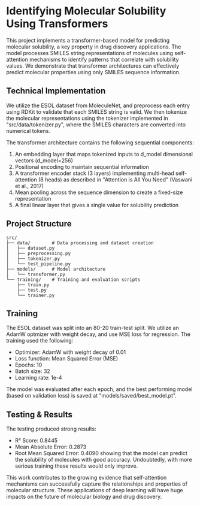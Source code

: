# Identifying Molecular Solubility Using Transformers
This project implements a transformer-based model for predicting molecular solubility, a key property in drug discovery applications. The model processes SMILES string representations of molecules using self-attention mechanisms to identify patterns that correlate with solubility values. We demonstrate that transformer architectures can effectively predict molecular properties using only SMILES sequence information.

## Technical Implementation

We utilize the ESOL dataset from MoleculeNet, and preprocess each entry using RDKit to validate that each SMILES string is valid. We then tokenize the molecular representations using the tokenizer implemented in "src/data/tokenizer.py", where the SMILES characters are converted into numerical tokens. 

The transformer architecture contains the following sequential components:
1. An embedding layer that maps tokenized inputs to d_model dimensional vectors (d_model=256)
2. Positional encoding to maintain sequential information
3. A transformer encoder stack (3 layers) implementing multi-head self-attention (8 heads) as described in "Attention is All You Need" (Vaswani et al., 2017)
4. Mean pooling across the sequence dimension to create a fixed-size representation
5. A final linear layer that gives a single value for solubility prediction

## Project Structure

```
src/
├── data/        # Data processing and dataset creation
│   ├── dataset.py      
│   ├── preprocessing.py 
│   ├── tokenizer.py    
│   └── test_pipeline.py
├── models/      # Model architecture
│   └── transformer.py
└── training/    # Training and evaluation scripts
    ├── train.py
    ├── test.py
    └── trainer.py
```

## Training

The ESOL dataset was split into an 80-20 train-test split. We utilize an AdamW optmizer with weight decay, and use MSE loss for regression. The training used the following: 
- Optimizer: AdamW with weight decay of 0.01
- Loss function: Mean Squared Error (MSE)
- Epochs: 10
- Batch size: 32
- Learning rate: 1e-4

The model was evaluated after each epoch, and the best performing model (based on validation loss) is saved at "models/saved/best_model.pt". 

## Testing & Results

The testing produced strong results: 
- R² Score: 0.8445
- Mean Absolute Error: 0.2873
- Root Mean Squared Error: 0.4090
showing that the model can predict the solubility of molecules with good accuracy. Undoubtedly, with more serious training these results would only improve.  

This work contributes to the growing evidence that self-attention mechanisms can successfully capture the relationships and properties of molecular structure. These applications of deep learning will have huge impacts on the future of molecular biology and drug discovery. 
